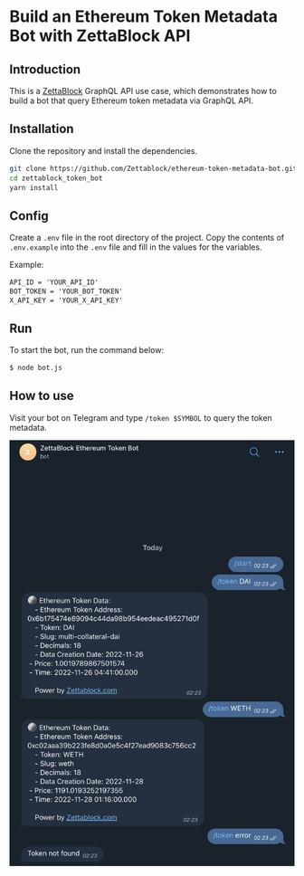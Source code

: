 # Build an Ethereum Token Metadata Bot with ZettaBlock API

## Introduction

This is a [ZettaBlock](https://zettablock.com) GraphQL API use case, which demonstrates how to build a bot that query Ethereum token metadata via GraphQL API.

## Installation

Clone the repository and install the dependencies.

```bash
git clone https://github.com/Zettablock/ethereum-token-metadata-bot.git
cd zettablock_token_bot
yarn install
```

## Config

Create a `.env` file in the root directory of the project. Copy the contents of `.env.example` into the `.env` file and fill in the values for the variables.

Example:
```
API_ID = 'YOUR_API_ID'
BOT_TOKEN = 'YOUR_BOT_TOKEN'
X_API_KEY = 'YOUR_X_API_KEY'
```

## Run

To start the bot, run the command below:

```bash
$ node bot.js
```

## How to use

Visit your bot on Telegram and type `/token $SYMBOL` to query the token metadata.

![demo](demo.png)
